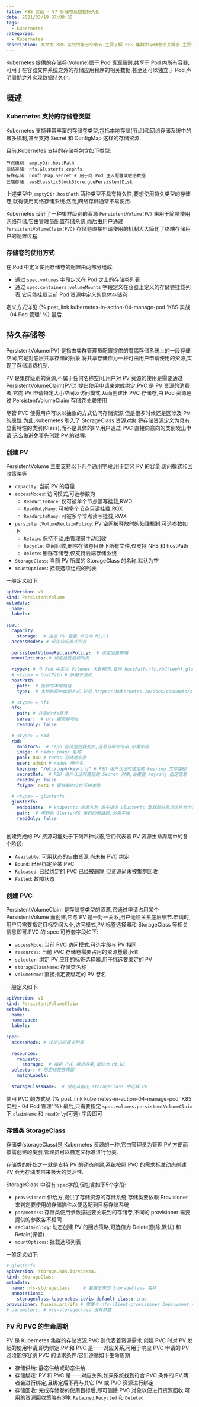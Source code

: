```yaml
---
title: K8S 实战 - 07 存储卷及数据持久化
date: 2021/03/19 07:00:00
tags:
  - Kubernetes
categories:
  - Kubernetes
description: 本文为 K8S 实战的第七个章节.主要了解 K8S 集群中存储卷相关概念,主要讲解了 PV 和 PVC 的使用方式.
---
```


Kubernetes 提供的存储卷(Volume)属于 Pod 资源级别,共享于 Pod 内所有容器,可用于在容器文件系统之外的存储应用程序的相关数据,甚至还可以独立于 Pod 声明周期之外实现数据持久化.

## 概述

### Kubernetes 支持的存储卷类型

Kubernetes 支持非常丰富的存储卷类型,包括本地存储(节点)和网络存储系统中的诸多机制,甚至支持 Secret 和 ConfigMap 这样的存储资源.

目前,Kubernetes 支持的存储卷包含如下类型:

```text
节点级别: emptyDir,hostPath
网络存储: nfs,Glusterfs,cephfs
特殊存储: ConfigMap,Secret # 用于向 Pod 注入配置或敏感数据
云端存储: awsElaasticBlockStore,gcePersistentDisk
```

上述类型中,`emptyDir,hostPath` 两种类型不具有持久性,要想使用持久类型的存储卷,就得使用网络存储系统.然而,网络存储通常不易使用.

Kubernetes 设计了一种集群级别的资源 `PersistentVolume(PV)` 来用于简易使用网络存储,它由管理员配置存储系统,而后由用户通过 `PersistentVolumeClaim(PVC)` 存储卷直接申请使用的机制大大简化了终端存储用户的配置过程.

### 存储卷的使用方式

在 Pod 中定义使用存储卷的配置由两部分组成:

- 通过 `spec.volumes` 字段定义在 Pod 之上的存储卷列表
- 通过 `spec.containers.volumeMounts` 字段定义在容器上定义的存储卷挂载列表,它只能挂载当前 Pod 资源中定义的具体存储卷

定义方式详见 {% post_link kubernetes-in-action-04-manage-pod 'K8S 实战 - 04 Pod 管理' %} 最后.

## 持久存储卷

PersistentVolume(PV) 是指由集群管理员配置提供的魔偶存储系统上的一段存储空间,它是对底层共享存储的抽象,将共享存储作为一种可由用户申请使用的资源,实现了存储消费机制.

PV 是集群级别的资源,不属于任何名称空间,用户对 PV 资源的使用是需要通过 PersistentVolumeClaim(PVC) 提出使用申请来完成绑定.PVC 是 PV 资源的消费者,它向 PV 申请特定大小空间及访问模式,从而创建出 PVC 存储卷,由 Pod 资源通过 PersistentVolumeClaim 存储卷关联使用

尽管 PVC 使得用户可以以抽象的方式访问存储资源,但是很多时候还是回涉及 PV 的属性.为此,Kubernetes 引入了 StorageClass 资源对象,将存储资源定义为具有显著特性的类别(Class),而不是具体的PV.用户通过 PVC 直接向意向的类别发出申请,这么做避免事先创建 PV 的过程.

### 创建 PV

PersistentVolume 主要支持以下几个通用字段,用于定义 PV 的容量,访问模式和回收策略等

- `capacity`: 当前 PV 的容量
- `accessModes`: 访问模式,可选参数为
  - `ReadWriteOnce`: 仅可被单个节点读写挂载,RWO
  - `ReadOnlyMany`: 可被多个节点只读挂载,ROX
  - `ReadWriteMany`: 可被多个节点读写挂载,RWX
- `persistentVolumeReclaimPolicy`: PV 空间被释放时的处理机制,可选参数如下:
  - `Retain`: 保持不动,由管理员手动回收
  - `Recycle`: 空间回收,删除存储卷目录下所有文件,仅支持 NFS 和 hostPath
  - `Delete`: 删除存储卷,仅支持云端存储系统
- `StorageClass`: 当前 PV 所属的 StorageClass 的名称,默认为空
- `mountOptions`: 挂载选项组成的列表

一般定义如下:

```yaml
apiVersion: v1
kind: PersistentVolume
metadata:
  name:
  labels:
  
spec:
  capacity:
    storage:  # 指定 PV 容量,单位为 Mi,Gi
  accessModes: # 设定访问模式列表
  
  persistentVolumeReclaimPolicy:  # 设定回售策略
  mountOptions: # 设定挂载选项列表
  
  <type>: # 与 Pod 中定义 Volumes 大致相同,支持 hostPath,nfs,rbd(ceph),glusterfs
  # <type> = hostPath # 多用于测试
  hostPath:
    path:  # 挂载的本地路径
    type:  # 本地路径的体现方式,详见 https://kubernetes.io/docs/concepts/storage/volumes#hostpath
  
  # <type> = nfs
  nfs:
    path: # 共享的nfs路径
    server:  # nfs 服务器地址
    readOnly: false
  
  # <type> = rbd
  rbd:
    monitors:  # Ceph 存储监控器列表,逗号分隔字符串,必需字段
    image: # rados image 名称
    pool: RBD # rados 存储池名称
    user: admin # rados 用户名
    keyring: "/etc/ceph/keyring" # RBD 用户认证时使用的 keyring 文件路径
    secretRef:  # RBD 用户认证时使用的 Secret 对象,会覆盖 keyring 指定信息
    readOnly: false
    fsType: ext4 # 要挂载的文件系统类型
  
  # <type> = glusterfs
  glusterfs:
    endpoints:  # Endpoints 资源名称,用于提供 Glusterfs 集群部分节点信息作为访问入口,必需字段,可以手动创建
    path:  # 用到的 GlusterFS 集群的卷路径,必需字段
    readOnly: false
  
```

创建完成的 PV 资源可能处于下列四种状态,它们代表着 PV 资源生命周期中的各个阶段:

- `Available`: 可用状态的自由资源,尚未被 PVC 绑定
- `Bound`: 已经绑定至某 PVC
- `Released`: 已经绑定的 PVC 已经被删除,但资源尚未被集群回收
- `Failed`: 故障状态

### 创建 PVC

PersistentVolumeClaim 是存储卷类型的资源,它通过申请占用某个 PersistentVolume 而创建,它与 PV 是一对一关系,用户无须关系底层细节.申请时,用户只需要指定目标空间大小,访问模式,PV 标签选择器和 StorageClass 等相关信息即可.PVC 的 spec 可嵌套字段如下:

- `accessMode`: 当前 PVC 访问模式,可选字段与 PV 相同
- `resources`: 当前 PVC 存储卷需要占用的资源量最小值
- `selector`: 绑定 PV 应用的标签选择器,用于挑选要绑定的 PV
- `storageClassName`: 存储类名称
- `volumeName`: 直接指定要绑定的 PV 卷名

一般定义如下:

```yaml
apiVersion: v1
kind: PersistentVolumeClaim
metadata:
  name:
  namespace:
  labels:
  
spec:
  accessMode: # 设定访问模式列表
  
  resources:
    requests:
      storage:  # 指定 PVC 需求容量,单位为 Mi,Gi
  selector: # 指定标签选择器
    matchLabels:
      
  storageClassName:  # 限定从指定 storageClass 中选择 PV
```

使用 PVC 的方式见 {% post_link kubernetes-in-action-04-manage-pod 'K8S 实战 - 04 Pod 管理' %} 最后,只需要指定 `spec.volumes.persistentVolumeClaim` 下 `claimName` 和 `readOnly`(可选) 字段即可

### 存储类 StorageClass

存储类(storageClass)是 Kubernetes 资源的一种,它由管理员为管理 PV 方便而按需创建的类别,管理员可以自定义标准进行分类.

存储类的好处之一就是支持 PV 的动态创建,系统按照 PVC 的需求标准动态创建 PV 会为存储类带来极大的灵活性.

StorageClass 中没有 `spec`字段,但包含如下5个字段:

- `provisioner`: 供给方,提供了存储资源的存储系统,存储类要依赖 Provisioner 来判定要使用的存储插件以便适配到目标存储系统
- `parameters`: 存储类使用参数描述要关联到的存储卷,不同的 provisioner 需要提供的参数各不相同
- `reclaimPolicy`: 动态创建 PV 的回收策略,可选值为 Delete(删除,默认) 和 Retain(保留).
- `mountOptions`: 挂载选项列表

一般定义如下:

```yaml
# glusterfs
apiVersion: storage.k8s.io/v1beta1
kind: StorageClass
metadata:
  name: nfs-storageclass     # 暴露出来的 StorageClass 名称
  annotations:
    storageclass.kubernetes.io/is-default-class: true 
provisioner: fuseim.pri/ifs # 需要与 nfs-client-provisioner Deployment 中传入 PROVISIONER_NAME 变量值一致
# parameters: # nfs-storageclass 没有参数
```

### PV 和 PVC 的生命周期

PV 是 Kubernetes 集群的存储资源,PVC 则代表着资源需求.创建 PVC 时对 PV 发起的使用申请,即为绑定.PV 和 PVC 是一一对应关系,可用于响应 PVC 申请的 PV 必须能够容纳 PVC 的请求条件.它们遵循如下生命周期

- 存储供给: 静态供给或动态供给
- 存储绑定: PV 和 PVC 是一一对应关系,如果系统找到符合 PVC 条件的 PV,两者会进行绑定,且绑定后不再与其它 PV 或 PVC 资源进行绑定
- 存储回收: 完成存储卷的使用目标后,即可删除 PVC 对象以便进行资源回收.可用的资源回收策略有3种: `Retained`,`Recycled` 和 `Deleted`
